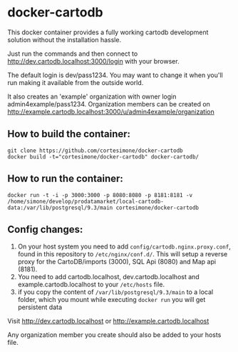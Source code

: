 docker-cartodb
==============

This docker container provides a fully working cartodb development solution
without the installation hassle.

Just run the commands and then connect to http://dev.cartodb.localhost:3000/login with your browser.

The default login is dev/pass1234. You may want to change it when you'll run
making it available from the outside world.

It also creates an 'example' organization with owner login admin4example/pass1234.
Organization members can be created on http://example.cartodb.localhost:3000/u/admin4example/organization

How to build the container:
--------------

```
git clone https://github.com/cortesimone/docker-cartodb
docker build -t="cortesimone/docker-cartodb" docker-cartodb/
```

How to run the container:
--------------

```
docker run -t -i -p 3000:3000 -p 8080:8080 -p 8181:8181 -v /home/simone/develop/prodatamarket/local-cartodb-data:/var/lib/postgresql/9.3/main cortesimone/docker-cartodb
```

Config changes:
--------------

1. On your host system you need to add `config/cartodb.nginx.proxy.conf`, found in this repository to `/etc/nginx/conf.d/`. 
This will setup a reverse proxy for the CartoDB/imports (3000), SQL Api (8080) and Map api (8181).
2. You need to add cartodb.localhost, dev.cartodb.localhost and example.cartodb.localhost to your `/etc/hosts` file.
3.  if you copy the content of `/var/lib/postgresql/9.3/main` to a local folder, which you mount while executing `docker run` you will get persistent data

Visit http://dev.cartodb.localhost or http://example.cartodb.localhost 

Any organization member you create should also be added to your hosts file.
